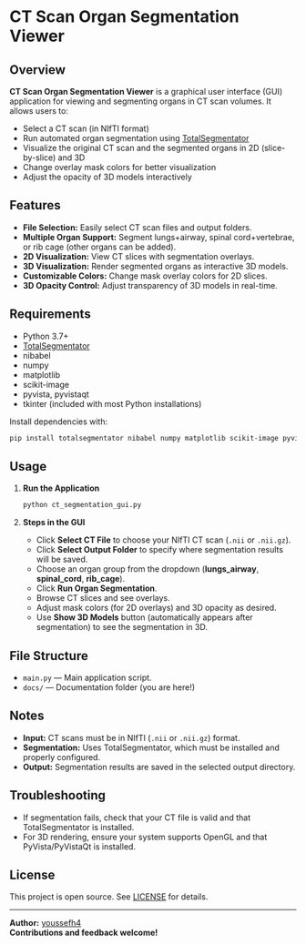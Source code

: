 # CT Scan Organ Segmentation Viewer

## Overview

**CT Scan Organ Segmentation Viewer** is a graphical user interface (GUI) application for viewing and segmenting organs in CT scan volumes. It allows users to:
- Select a CT scan (in NIfTI format)
- Run automated organ segmentation using [TotalSegmentator](https://github.com/wasserth/TotalSegmentator)
- Visualize the original CT scan and the segmented organs in 2D (slice-by-slice) and 3D
- Change overlay mask colors for better visualization
- Adjust the opacity of 3D models interactively

## Features

- **File Selection:** Easily select CT scan files and output folders.
- **Multiple Organ Support:** Segment lungs+airway, spinal cord+vertebrae, or rib cage (other organs can be added).
- **2D Visualization:** View CT slices with segmentation overlays.
- **3D Visualization:** Render segmented organs as interactive 3D models.
- **Customizable Colors:** Change mask overlay colors for 2D slices.
- **3D Opacity Control:** Adjust transparency of 3D models in real-time.

## Requirements

- Python 3.7+
- [TotalSegmentator](https://github.com/wasserth/TotalSegmentator)
- nibabel
- numpy
- matplotlib
- scikit-image
- pyvista, pyvistaqt
- tkinter (included with most Python installations)

Install dependencies with:
```bash
pip install totalsegmentator nibabel numpy matplotlib scikit-image pyvista pyvistaqt
```

## Usage

1. **Run the Application**
   ```bash
   python ct_segmentation_gui.py
   ```

2. **Steps in the GUI**
   - Click **Select CT File** to choose your NIfTI CT scan (`.nii` or `.nii.gz`).
   - Click **Select Output Folder** to specify where segmentation results will be saved.
   - Choose an organ group from the dropdown (**lungs_airway**, **spinal_cord**, **rib_cage**).
   - Click **Run Organ Segmentation**.
   - Browse CT slices and see overlays.
   - Adjust mask colors (for 2D overlays) and 3D opacity as desired.
   - Use **Show 3D Models** button (automatically appears after segmentation) to see the segmentation in 3D.

## File Structure

- `main.py` — Main application script.
- `docs/` — Documentation folder (you are here!)

## Notes

- **Input:** CT scans must be in NIfTI (`.nii` or `.nii.gz`) format.
- **Segmentation:** Uses TotalSegmentator, which must be installed and properly configured.
- **Output:** Segmentation results are saved in the selected output directory.

## Troubleshooting

- If segmentation fails, check that your CT file is valid and that TotalSegmentator is installed.
- For 3D rendering, ensure your system supports OpenGL and that PyVista/PyVistaQt is installed.

## License

This project is open source. See [LICENSE](../LICENSE) for details.

---

**Author:** [youssefh4](https://github.com/youssefh4)  
**Contributions and feedback welcome!**
